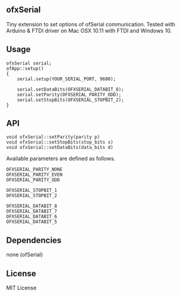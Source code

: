 ofxSerial
---------

Tiny extension to set options of ofSerial communication.
Tested with Arduino & FTDI driver on Mac OSX 10.11 with FTDI and Windows 10.


## Usage

```
ofxSerial serial;
ofApp::setup()
{
	serial.setup(YOUR_SERIAL_PORT, 9600);
	
	serial.setDataBits(OFXSERIAL_DATABIT_8);
	serial.setParity(OFXSERIAL_PARITY_ODD);
	serial.setStopBits(OFXSERIAL_STOPBIT_2);
}
```


## API

```
void ofxSerial::setParity(parity p)
void ofxSerial::setStopBits(stop_bits s)
void ofxSerial::setDataBits(data_bits d)
```

Available parameters are defined as follows.

```
OFXSERIAL_PARITY_NONE
OFXSERIAL_PARITY_EVEN
OFXSERIAL_PARITY_ODD
```

```
OFXSERIAL_STOPBIT_1
OFXSERIAL_STOPBIT_2
```

```
OFXSERIAL_DATABIT_8
OFXSERIAL_DATABIT_7
OFXSERIAL_DATABIT_6
OFXSERIAL_DATABIT_5
```

## Dependencies

none (ofSerial)


## License

MIT License

